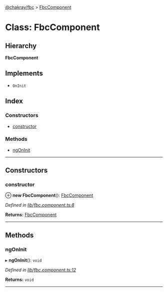 [@chakray/fbc](../README.md) > [FbcComponent](../classes/fbccomponent.md)

# Class: FbcComponent

## Hierarchy

**FbcComponent**

## Implements

* `OnInit`

## Index

### Constructors

* [constructor](fbccomponent.md#constructor)

### Methods

* [ngOnInit](fbccomponent.md#ngoninit)

---

## Constructors

<a id="constructor"></a>

###  constructor

⊕ **new FbcComponent**(): [FbcComponent](fbccomponent.md)

*Defined in [lib/fbc.component.ts:8](https://github.com/chakray/rig/blob/ea0dd17/projects/chakray/fbc/src/lib/fbc.component.ts#L8)*

**Returns:** [FbcComponent](fbccomponent.md)

___

## Methods

<a id="ngoninit"></a>

###  ngOnInit

▸ **ngOnInit**(): `void`

*Defined in [lib/fbc.component.ts:12](https://github.com/chakray/rig/blob/ea0dd17/projects/chakray/fbc/src/lib/fbc.component.ts#L12)*

**Returns:** `void`

___

